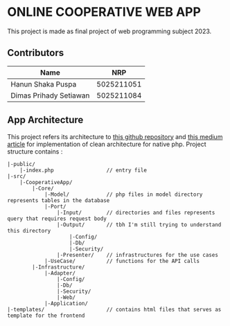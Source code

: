 # ONLINE COOPERATIVE WEB APP
This project is made as final project of web programming subject 2023.

## Contributors
| Name                               | NRP        |
|------------------------------------|------------|
| Hanun Shaka Puspa                  | 5025211051 |
| Dimas Prihady Setiawan             | 5025211084 |

## App Architecture
This project refers its architecture to [this github repository](https://github.com/gushakov/clean-php) and [this medium article](https://medium.com/unil-ci-software-engineering/clean-architecture-with-php-22de915a6c50) for implementation of clean architecture for native php.
Project structure contains :
```
|-public/
    |-index.php                 // entry file
|-src/
    |-CooperativeApp/
        |-Core/
            |-Model/            // php files in model directory represents tables in the database
            |-Port/
                |-Input/        // directories and files represents query that requires request body
                |-Output/       // tbh I'm still trying to understand this directory
                    |-Config/
                    |-Db/
                    |-Security/
                |-Presenter/    // infrastructures for the use cases
            |-UseCase/          // functions for the API calls
        |-Infrastructure/
            |-Adapter/
                |-Config/
                |-Db/
                |-Security/
                |-Web/
            |-Application/
|-templates/                    // contains html files that serves as template for the frontend
```
